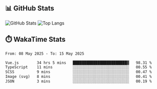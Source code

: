 ## 📊 GitHub Stats
![GitHub Stats](https://github-readme-stats.vercel.app/api?username=fe-brweb&show_icons=true&theme=shades-of-purple)
![Top Langs](https://github-readme-stats.vercel.app/api/top-langs/?username=fe-brweb&layout=compact&theme=shades-of-purple)

## ⏱️ WakaTime Stats
<!--START_SECTION:waka-->

```txt
From: 08 May 2025 - To: 15 May 2025

Vue.js        34 hrs 5 mins   ████████████████████████▓   98.31 %
TypeScript    11 mins         ░░░░░░░░░░░░░░░░░░░░░░░░░   00.55 %
SCSS          9 mins          ░░░░░░░░░░░░░░░░░░░░░░░░░   00.47 %
Image (svg)   8 mins          ░░░░░░░░░░░░░░░░░░░░░░░░░   00.41 %
JSON          3 mins          ░░░░░░░░░░░░░░░░░░░░░░░░░   00.19 %
```

<!--END_SECTION:waka-->
